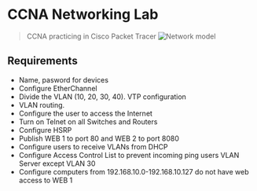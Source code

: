 # CCNA Networking Lab
> CCNA practicing in Cisco Packet Tracer
![Network model](https://github.com/18520339/ccna-lab/blob/master/Network%20model.jpg)

## Requirements
-    Name, pasword for devices
-    Configure EtherChannel
-    Divide the VLAN (10, 20, 30, 40). VTP configuration
-    VLAN routing.
-    Configure the user to access the Internet
-    Turn on Telnet on all Switches and Routers
-    Configure HSRP
-    Publish WEB 1 to port 80 and WEB 2 to port 8080
-    Configure users to receive VLANs from DHCP
-    Configure Access Control List to prevent incoming ping users VLAN Server except VLAN 30
-    Configure computers from 192.168.10.0-192.168.10.127 do not have web access to WEB 1
